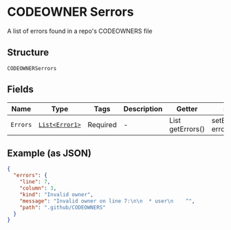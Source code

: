 
# CODEOWNER Serrors

A list of errors found in a repo's CODEOWNERS file

## Structure

`CODEOWNERSerrors`

## Fields

| Name | Type | Tags | Description | Getter | Setter |
|  --- | --- | --- | --- | --- | --- |
| `Errors` | [`List<Error1>`](../../doc/models/error-1.md) | Required | - | List<Error1> getErrors() | setErrors(List<Error1> errors) |

## Example (as JSON)

```json
{
  "errors": {
    "line": 7,
    "column": 3,
    "kind": "Invalid owner",
    "message": "Invalid owner on line 7:\n\n  * user\n    ^",
    "path": ".github/CODEOWNERS"
  }
}
```

